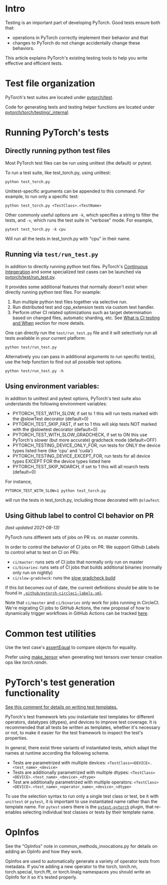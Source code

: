 # Intro

Testing is an important part of developing PyTorch. Good tests ensure both that:

- operations in PyTorch correctly implement their behavior and that
- changes to PyTorch do not change accidentally change these behaviors.

This article explains PyTorch's existing testing tools to help you write effective and efficient tests.

# Test file organization

PyTorch's test suites are located under [pytorch/test](https://github.com/pytorch/pytorch/tree/master/test).

Code for generating tests and testing helper functions are located under [pytorch/torch/testing/_internal](https://github.com/pytorch/pytorch/tree/master/torch/testing/_internal).

# Running PyTorch's tests

## Directly running python test files

Most PyTorch test files can be run using unittest (the default) or pytest. 

To run a test suite, like test_torch.py, using unittest:

```
python test_torch.py
```

Unittest-specific arguments can be appended to this command. For example, to run only a specific test:

```
python test_torch.py <TestClass>.<TestName>
```

Other commonly useful options are `-k`, which specifies a string to filter the tests, and `-v`, which runs the test suite in "verbose" mode. For example,

```
pytest test_torch.py -k cpu
```

Will run all the tests in test_torch.py with "cpu" in their name.

## Running via `test/run_test.py`

In addition to directly running python test files. PyTorch's [Continuous Integeration](https://github.com/pytorch/pytorch/wiki/Continuous-Integration) and some specialized test cases can be launched via [pytorch/test/run_test.py](https://github.com/pytorch/pytorch/tree/master/test/run_test.py).

It provides some additional features that normally doesn't exist when directly running python test files. For example:
1. Run multiple python test files together via selective run.
2. Run distributed test and cpp_extension tests via custom test handler.
3. Perform other CI related optimizations such as target determination based on changed files, automatic sharding, etc. See [What is CI testing and When](https://github.com/pytorch/pytorch/wiki/Continuous-Integration#what-is-ci-testing-and-when) section for more details.

One can directly run the `test/run_test.py` file and it will selectively run all tests available in your current platform:

```
python test/run_test.py
```

Alternatively you can pass in additional arguments to run specific test(s), use the help function to find out all possible test options.

```
python test/run_test.py -h
```

## Using environment variables:

In addition to unittest and pytest options, PyTorch's test suite also understands the following environment variables:

- PYTORCH_TEST_WITH_SLOW, if set to 1 this will run tests marked with the @slowTest decorator (default=0)
- PYTORCH_TEST_SKIP_FAST, if set to 1 this will skip tests NOT marked with the @slowtest decorator (default=0)
- PYTORCH_TEST_WITH_SLOW_GRADCHECK, if set to ON this use PyTorch's slower (but more accurate) gradcheck mode (default=OFF)
- PYTORCH_TESTING_DEVICE_ONLY_FOR, run tests for ONLY the device types listed here (like 'cpu' and 'cuda') 
- PYTORCH_TESTING_DEVICE_EXCEPT_FOR, run tests for all device types EXCEPT FOR the device types listed here
- PYTORCH_TEST_SKIP_NOARCH, if set to 1 this will all noarch tests (default=0)

For instance,
```
PYTORCH_TEST_WITH_SLOW=1 python test_torch.py
```
will run the tests in test_torch.py, including those decorated with `@slowTest`.


## Using Github label to control CI behavior on PR

_(last updated 2021-08-13)_

PyTorch runs different sets of jobs on PR vs. on master commits.

In order to control the behavior of CI jobs on PR. We support Github Labels to control what to test on CI on PRs:
- `ci/master`: runs sets of CI jobs that normally only run on master
- `ci/binaries`: runs sets of CI jobs that builds additional binaries (normally only run on nightly)
- `ci/slow-gradcheck`: runs the [slow gradcheck build](https://github.com/pytorch/pytorch/pull/59020)

If this list becomes out of date, the current definitions should be able to be found in [`.github/pytorch-circleci-labels.yml`](https://github.com/pytorch/pytorch/blob/72bc6dc8c31f977036195536292170ac9132751d/.github/pytorch-circleci-labels.yml).

Note that `ci/master` and `ci/binaries` only work for jobs running in CircleCI. We're migrating CI jobs to GitHub Actions,
the new proposal of how to dynamically trigger workflows in GitHub Actions can be tracked [here](https://github.com/pytorch/pytorch/issues/61888).


# Common test utilities

Use the test case's [assertEqual](https://github.com/pytorch/pytorch/blob/0e7b5ea6c003b763603d8ca0fe12f476fdf9bf32/torch/testing/_internal/common_utils.py#L1277) to compare objects for equality.

Prefer using [make_tensor](https://github.com/pytorch/pytorch/blob/0e7b5ea6c003b763603d8ca0fe12f476fdf9bf32/torch/testing/_internal/common_utils.py#L1744) when generating test tensors over tensor creation ops like _torch.randn_.

# PyTorch's test generation functionality

[See this comment for details on writing test templates.](https://github.com/pytorch/pytorch/blob/0baad214b07ad35be1f10100168ed761cc7c51c0/torch/testing/_internal/common_device_type.py#L25)

PyTorch's test framework lets you instantiate test templates for different operators, datatypes (dtypes), and devices to improve test coverage. It is recommended that all tests be written as templates, whether it's necessary or not, to make it easier for the test framework to inspect the test's properties.

In general, there exist three variants of instantiated tests, which adapt the names at runtime according the following scheme.

- Tests are parametrized with multiple devices:  `<TestClass><DEVICE>.<test_name>_<device>`
- Tests are additionally parametrized with multiple dtypes: `<TestClass><DEVICE>.<test_name>_<device>_<dtype>`
- Test are additionally parametrized with multiple operators: `<TestClass><DEVICE>.<test_name>_<operator_name>_<device>_<dtype>`

To use the selection syntax to run only a single test class or test, be it with `unittest` or `pytest`, it is important to use instantiated name rather than the template name. For `pytest` users there is the [`pytest-pytorch`](https://labs.quansight.org/blog/2021/06/pytest-pytorch/) plugin, that re-enables selecting individual test classes or tests by their template name.

# OpInfos

See the "OpInfos" note in common_methods_invocations.py for details on adding an OpInfo and how they work.

OpInfos are used to automatically generate a variety of operator tests from metadata. If you're adding a new operator to the torch, torch.nn, torch.special, torch.fft, or torch.linalg namespaces you should write an OpInfo for it so it's tested properly.








